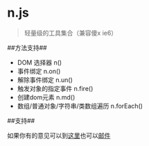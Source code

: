 n.js
====

> 轻量级的工具集合（兼容傻x ie6）

##方法支持##

* DOM 选择器 n()
* 事件绑定 n.on()
* 解除事件绑定 n.un()
* 触发对象的指定事件 n.fire()
* 创建dom元素 n.md()
* 数组/普通对象/字符串/类数组遍历 n.forEach()

##支持##

如果你有的意见可以到[这里](https://github.com/Johnqing/n.js/issues)也可以[邮件](mailto:csssnow@gmail.com)

